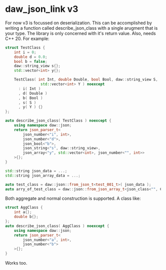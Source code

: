 # daw_json_link v3

For now v3 is focussed on deserialization.  This can be accomplished by writing a function called describe_json_class with a single arugment that is your type.  The library is only concerned with it's return value.  Also, needs C++ 20.  For example:

```C++
struct TestClass {
	int i = 0;
	double d = 0.0;
	bool b = false;
	daw::string_view s{};
	std::vector<int> y{};

	TestClass( int Int, double Double, bool Bool, daw::string_view S,
	            std::vector<int> Y ) noexcept
	  : i( Int )
	  , d( Double )
	  , b( Bool )
	  , s( S )
	  , y( Y ) {}
};

auto describe_json_class( TestClass ) noexcept {
	using namespace daw::json;
	return json_parser_t<
		json_number<"i", int>,
		json_number<"d">,
		json_bool<"b">,
		json_string<"s", daw::string_view>,
		json_array<"y", std::vector<int>, json_number<"", int>>
 	>{};
}

std::string json_data = ...;
std::string json_array_data = ...;

auto test_class = daw::json::from_json_t<test_001_t>( json_data );
auto arry_of_test_class = daw::json::from_json_array_t<json_class<"", City>>( json_data );
```
Both aggregate and normal construction is supported.  A class like:

```cpp
struct AggClass {
	int a{};
	double b{};
};
auto describe_json_class( AggClass ) noexcept {
	using namespace daw::json;
	return json_parser_t<
		json_number<"a", int>,
		json_number<"b">
	>{};
}
```
Works too.
